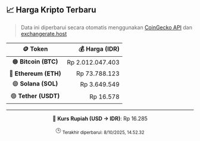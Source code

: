 

<!-- HARGA_KRIPTO -->
## 📈 Harga Kripto Terbaru

> Data ini diperbarui secara otomatis menggunakan [CoinGecko API](https://www.coingecko.com/) dan [exchangerate.host](https://exchangerate.host/)

<div align="center">

| 🪙 Token | 💰 Harga (IDR) |
|:------:|---------------:|
| 🟠 **Bitcoin (BTC)**   | Rp 2.012.047.403 |
| 🔵 **Ethereum (ETH)**  | Rp 73.788.123 |
| 🟣 **Solana (SOL)**    | Rp 3.649.549 |
| 🟢 **Tether (USDT)**   | Rp 16.578 |

---

💱 **Kurs Rupiah (USD → IDR)**: Rp 16.285

🕒 <sub>Terakhir diperbarui: 8/10/2025, 14.52.32</sub>

</div>
<!-- /HARGA_KRIPTO -->